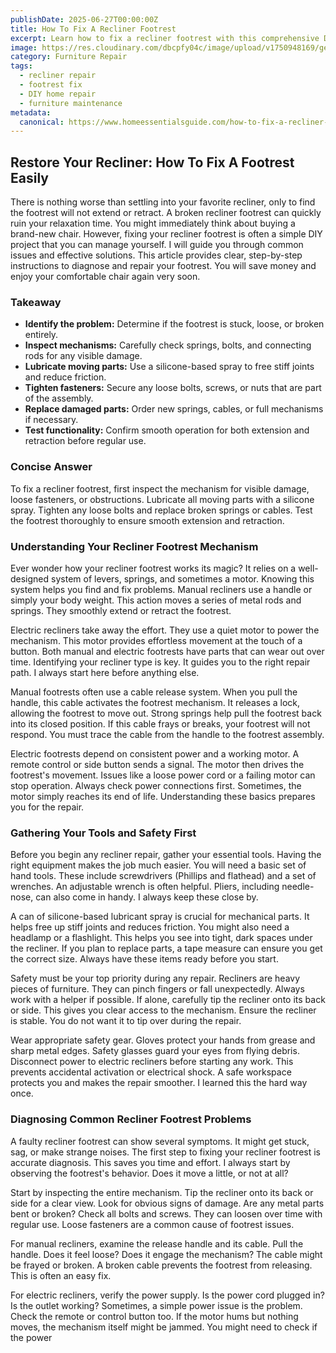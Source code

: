 ```yaml
---
publishDate: 2025-06-27T00:00:00Z
title: How To Fix A Recliner Footrest
excerpt: Learn how to fix a recliner footrest with this comprehensive DIY guide. Address common issues like a stuck, sagging, or broken footrest mechanism easily.
image: https://res.cloudinary.com/dbcpfy04c/image/upload/v1750948169/generated_image_1750948168_vokovu.webp
category: Furniture Repair
tags:
  - recliner repair
  - footrest fix
  - DIY home repair
  - furniture maintenance
metadata:
  canonical: https://www.homeessentialsguide.com/how-to-fix-a-recliner-footrest
---
```


## Restore Your Recliner: How To Fix A Footrest Easily

There is nothing worse than settling into your favorite recliner, only to find the footrest will not extend or retract. A broken recliner footrest can quickly ruin your relaxation time. You might immediately think about buying a brand-new chair. However, fixing your recliner footrest is often a simple DIY project that you can manage yourself. I will guide you through common issues and effective solutions. This article provides clear, step-by-step instructions to diagnose and repair your footrest. You will save money and enjoy your comfortable chair again very soon.

### Takeaway

*   **Identify the problem:** Determine if the footrest is stuck, loose, or broken entirely.
*   **Inspect mechanisms:** Carefully check springs, bolts, and connecting rods for any visible damage.
*   **Lubricate moving parts:** Use a silicone-based spray to free stiff joints and reduce friction.
*   **Tighten fasteners:** Secure any loose bolts, screws, or nuts that are part of the assembly.
*   **Replace damaged parts:** Order new springs, cables, or full mechanisms if necessary.
*   **Test functionality:** Confirm smooth operation for both extension and retraction before regular use.

### Concise Answer

To fix a recliner footrest, first inspect the mechanism for visible damage, loose fasteners, or obstructions. Lubricate all moving parts with a silicone spray. Tighten any loose bolts and replace broken springs or cables. Test the footrest thoroughly to ensure smooth extension and retraction.

### Understanding Your Recliner Footrest Mechanism

Ever wonder how your recliner footrest works its magic? It relies on a well-designed system of levers, springs, and sometimes a motor. Knowing this system helps you find and fix problems. Manual recliners use a handle or simply your body weight. This action moves a series of metal rods and springs. They smoothly extend or retract the footrest.

Electric recliners take away the effort. They use a quiet motor to power the mechanism. This motor provides effortless movement at the touch of a button. Both manual and electric footrests have parts that can wear out over time. Identifying your recliner type is key. It guides you to the right repair path. I always start here before anything else.

Manual footrests often use a cable release system. When you pull the handle, this cable activates the footrest mechanism. It releases a lock, allowing the footrest to move out. Strong springs help pull the footrest back into its closed position. If this cable frays or breaks, your footrest will not respond. You must trace the cable from the handle to the footrest assembly.

Electric footrests depend on consistent power and a working motor. A remote control or side button sends a signal. The motor then drives the footrest's movement. Issues like a loose power cord or a failing motor can stop operation. Always check power connections first. Sometimes, the motor simply reaches its end of life. Understanding these basics prepares you for the repair.

### Gathering Your Tools and Safety First

Before you begin any recliner repair, gather your essential tools. Having the right equipment makes the job much easier. You will need a basic set of hand tools. These include screwdrivers (Phillips and flathead) and a set of wrenches. An adjustable wrench is often helpful. Pliers, including needle-nose, can also come in handy. I always keep these close by.

A can of silicone-based lubricant spray is crucial for mechanical parts. It helps free up stiff joints and reduces friction. You might also need a headlamp or a flashlight. This helps you see into tight, dark spaces under the recliner. If you plan to replace parts, a tape measure can ensure you get the correct size. Always have these items ready before you start.

Safety must be your top priority during any repair. Recliners are heavy pieces of furniture. They can pinch fingers or fall unexpectedly. Always work with a helper if possible. If alone, carefully tip the recliner onto its back or side. This gives you clear access to the mechanism. Ensure the recliner is stable. You do not want it to tip over during the repair.

Wear appropriate safety gear. Gloves protect your hands from grease and sharp metal edges. Safety glasses guard your eyes from flying debris. Disconnect power to electric recliners before starting any work. This prevents accidental activation or electrical shock. A safe workspace protects you and makes the repair smoother. I learned this the hard way once.

### Diagnosing Common Recliner Footrest Problems

A faulty recliner footrest can show several symptoms. It might get stuck, sag, or make strange noises. The first step to fixing your recliner footrest is accurate diagnosis. This saves you time and effort. I always start by observing the footrest's behavior. Does it move a little, or not at all?

Start by inspecting the entire mechanism. Tip the recliner onto its back or side for a clear view. Look for obvious signs of damage. Are any metal parts bent or broken? Check all bolts and screws. They can loosen over time with regular use. Loose fasteners are a common cause of footrest issues.

For manual recliners, examine the release handle and its cable. Pull the handle. Does it feel loose? Does it engage the mechanism? The cable might be frayed or broken. A broken cable prevents the footrest from releasing. This is often an easy fix.

For electric recliners, verify the power supply. Is the power cord plugged in? Is the outlet working? Sometimes, a simple power issue is the problem. Check the remote or control button too. If the motor hums but nothing moves, the mechanism itself might be jammed. You might need to check if the power